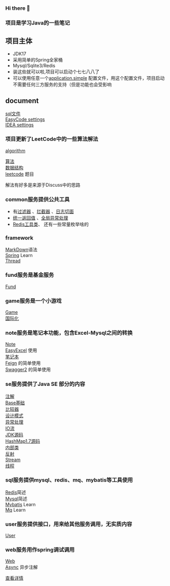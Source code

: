 ### Hi there 👋

<!--
**icboluo/icboluo** is a ✨ _special_ ✨ repository because its `README.md` (this file) appears on your GitHub profile.

Here are some ideas to get you started:

- 🔭 I’m currently working on ...
- 🌱 I’m currently learning ...
- 👯 I’m looking to collaborate on ...
- 🤔 I’m looking for help with ...
- 💬 Ask me about ...
- 📫 How to reach me: ...
- 😄 Pronouns: ...
- ⚡ Fun fact: ...
-->

### 项目是学习Java的一些笔记

## 项目主体

* JDK17
* 采用简单的Spring全家桶
* Mysql/Sqlite3/Redis
* 装这些就可以啦,项目可以启动个七七八八了
* 可以使用任意一个[application.simple](icboluo-note/src/main/resources/application-simple.yml)
  配置文件，用这个配置文件，项目启动不需要任何三方服务的支持（但是功能也会受影响

## document

[sql文件](document/sql)\
[EasyCode settings](document/EasyCodeConfig.json)\
[IDEA settings](document/settings.zip)

### 项目更新了LeetCode中的一些算法解法

[algorithm](icboluo-algorithm/src/main/java/com/icboluo)

[算法](icboluo-algorithm/src/main/java/com/icboluo/algorithm)\
[数据结构](icboluo-algorithm/src/main/java/com/icboluo/datastructure)\
[leetcode](icboluo-algorithm/src/main/java/com/icboluo/leetcode) 题目

解法有好多是来源于Discuss中的思路

### common服务提供公共工具

- 有[过滤器](icboluo-common/icboluo-supper/src/main/java/com/icboluo/filter/HttpFilter.java)
  、[拦截器](icboluo-common/icboluo-supper/src/main/java/com/icboluo/interceptor/WebContextInterceptor.java)
  、[日志切面](icboluo-common/icboluo-supper/src/main/java/com/icboluo/aop/HttpAspect.java)
- [统一返回值](icboluo-common/icboluo-supper/src/main/java/com/icboluo/common/ResponseResultHandler.java)
  、[全局异常处理](icboluo-common/icboluo-supper/src/main/java/com/icboluo/common/GlobalControllerExceptionHandler.java)
- [Redis工具类](icboluo-common/icboluo-mapper/src/main/java/com/icboluo/common/redis/RedisLogAspect.java)、 还有一些常量枚举啥的

### framework

[MarkDown](icboluo-framework/src/main/java/com/icboluo/framework/MarkDown.md)语法\
[Spring](icboluo-framework/src/main/java/com/icboluo/spring) Learn\
[Thread](icboluo-framework/src/main/java/com/icboluo/thread)

### fund服务是基金服务

[Fund](icboluo-fund/src/main/java/com/icboluo)

### game服务是一个小游戏

[Game](icboluo-game/src/main/java/com/icboluo)\
[国际化](icboluo-game/src/main/resources/i18n/)

### note服务是笔记本功能，包含Excel-Mysql之间的转换

[Note](icboluo-note/src/main/java/com/icboluo)\
[EasyExcel](icboluo-note/src/main/java/com/icboluo/controller/ExcelController.java) 使用\
[笔记本](icboluo-note/src/main/java/com/icboluo/controller/TimeNoteController.java)\
[Feign](icboluo-note/src/main/java/com/icboluo/feign/UserFeign.java) 的简单使用\
[Swagger2](icboluo-note/src/main/java/com/icboluo/Swagger2.java) 的简单使用

### se服务提供了Java SE 部分的内容

[注解](icboluo-se/src/main/java/com/icboluo/annotation)\
[Base基础](icboluo-se/src/main/java/com/icboluo/base/clazz.md)\
[比较器](icboluo-se/src/main/java/com/icboluo/compare)\
[设计模式](icboluo-se/src/main/java/com/icboluo/designpattern)\
[异常处理](icboluo-se/src/main/java/com/icboluo/exception)\
[IO流](icboluo-se/src/main/java/com/icboluo/file)\
[JDK源码](icboluo-se/src/main/java/com/icboluo/jdk)\
[HashMap1.7源码](icboluo-se/src/main/java/com/icboluo/jdk/hashmap/HashMap7.java)\
[内部类](icboluo-se/src/main/java/com/icboluo/nonameclass)\
[反射](icboluo-se/src/main/java/com/icboluo/reflect)\
[Stream](icboluo-se/src/main/java/com/icboluo/stream)\
[线程](icboluo-se/src/main/java/com/icboluo/thread)

### sql服务提供mysql、redis、mq、mybatis等工具使用

[Redis](icboluo-sql/src/main/java/com/icboluo/Redis.md)简述\
[Mysql](icboluo-sql/src/main/java/com/icboluo/Mysql.md)简述\
[Mybatis](icboluo-sql/src/main/java/com/icboluo/Mybatis.md) Learn\
[Mq](icboluo-sql/src/main/java/com/icboluo/mq) Learn

### user服务提供接口，用来给其他服务调用，无实质内容

[User](icboluo-user/src/main/java/com/icboluo)

### web服务用作spring调试调用

[Web](icboluo-web/src/main/java/com/icboluo)\
[Async](icboluo-web/src/main/java/com/icboluo/controller/AsyncController.java) 异步注解

[查看详情](document/README.md)

